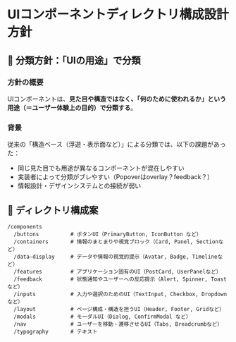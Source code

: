# UIコンポーネントディレクトリ構成設計方針

## 📌 分類方針：「UIの用途」で分類

### 方針の概要

UIコンポーネントは、**見た目や構造ではなく、「何のために使われるか」という用途（＝ユーザー体験上の目的）で分類する**。

### 背景

従来の「構造ベース（浮遊・表示面など）」による分類では、以下の課題があった：

* 同じ見た目でも用途が異なるコンポーネントが混在しやすい
* 実装者によって分類がブレやすい（Popoverはoverlay？feedback？）
* 情報設計・デザインシステムとの接続が弱い

## 📁 ディレクトリ構成案

```
/components
  /buttons          # ボタンUI（PrimaryButton, IconButton など）
  /containers       # 情報のまとまりや視覚ブロック（Card, Panel, Sectionなど）
  /data-display     # データや情報の視覚的提示（Avatar, Badge, Timelineなど）
  /features         # アプリケーション固有のUI（PostCard, UserPanelなど）
  /feedback         # 状態通知やユーザーへの反応提示（Alert, Spinner, Toastなど）
  /inputs           # 入力や選択のためのUI（TextInput, Checkbox, Dropdownなど）
  /layout           # ページ構成・構造を担うUI（Header, Footer, Gridなど）
  /modals           # モーダルUI（Dialog, ConfirmModal など）
  /nav              # ユーザーを移動・遷移させるUI（Tabs, Breadcrumbなど）
  /typography       # テキスト
```
